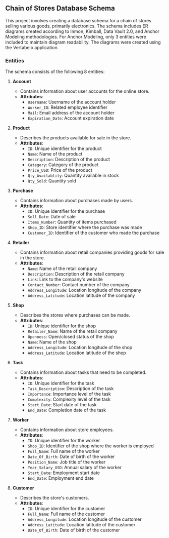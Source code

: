 ## Chain of Stores Database Schema

This project involves creating a database schema for a chain of stores selling various goods, primarily electronics. The schema includes ER diagrams created according to Inmon, Kimball, Data Vault 2.0, and Anchor Modeling methodologies. For Anchor Modeling, only 3 entities were included to maintain diagram readability. The diagrams were created using the Vertabelo application.

### Entities

The schema consists of the following 8 entities:

1. **Account**
    - Contains information about user accounts for the online store.
    - **Attributes**:
        - `Username`: Username of the account holder
        - `Worker_ID`: Related employee identifier
        - `Mail`: Email address of the account holder
        - `Expiration_Date`: Account expiration date

2. **Product**
    - Describes the products available for sale in the store.
    - **Attributes**:
        - `ID`: Unique identifier for the product
        - `Name`: Name of the product
        - `Description`: Description of the product
        - `Category`: Category of the product
        - `Price_USD`: Price of the product
        - `Qty_Availablity`: Quantity available in stock
        - `Qty_Sold`: Quantity sold

3. **Purchase**
    - Contains information about purchases made by users.
    - **Attributes**:
        - `ID`: Unique identifier for the purchase
        - `Sell_Date`: Date of sale
        - `Items_Number`: Quantity of items purchased
        - `Shop_ID`: Store identifier where the purchase was made
        - `Сustomer_ID`: Identifier of the customer who made the purchase

4. **Retailer**
    - Contains information about retail companies providing goods for sale in the store.
    - **Attributes**:
        - `Name`: Name of the retail company
        - `Description`: Description of the retail company
        - `Link`: Link to the company's website
        - `Contact_Number`: Contact number of the company
        - `Address_Longitude`: Location longitude of the company
        - `Address_Latitude`: Location latitude of the company

5. **Shop**
    - Describes the stores where purchases can be made.
    - **Attributes**:
        - `ID`: Unique identifier for the shop
        - `Retailer_Name`: Name of the retail company
        - `Openness`: Open/closed status of the shop
        - `Name`: Name of the shop
        - `Address_Longitude`: Location longitude of the shop
        - `Address_Latitude`: Location latitude of the shop

6. **Task**
    - Contains information about tasks that need to be completed.
    - **Attributes**:
        - `ID`: Unique identifier for the task
        - `Task_Description`: Description of the task
        - `Importance`: Importance level of the task
        - `Complexity`: Complexity level of the task
        - `Start_Date`: Start date of the task
        - `End_Date`: Completion date of the task

7. **Worker**
    - Contains information about store employees.
    - **Attributes**:
        - `ID`: Unique identifier for the worker
        - `Shop_ID`: Identifier of the shop where the worker is employed
        - `Full_Name`: Full name of the worker
        - `Date_Of_Birth`: Date of birth of the worker
        - `Position_Name`: Job title of the worker
        - `Year_Salary_USD`: Annual salary of the worker
        - `Start_Date`: Employment start date
        - `End_Date`: Employment end date

8. **Customer**
    - Describes the store's customers.
    - **Attributes**:
        - `ID`: Unique identifier for the customer
        - `Full_Name`: Full name of the customer
        - `Address_Longitude`: Location longitude of the customer
        - `Address_Latitude`: Location latitude of the customer
        - `Date_Of_Birth`: Date of birth of the customer
